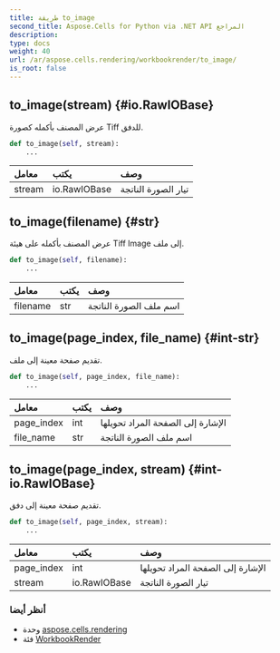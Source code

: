 ```yaml
---
title: طريقة to_image
second_title: Aspose.Cells for Python via .NET API المراجع
description:
type: docs
weight: 40
url: /ar/aspose.cells.rendering/workbookrender/to_image/
is_root: false
---
```

##  to_image(stream) {#io.RawIOBase}
عرض المصنف بأكمله كصورة Tiff للدفق.



```python
def to_image(self, stream):
    ...
```


| معامل| يكتب| وصف|
| :- | :- | :- |
| stream | io.RawIOBase | تيار الصورة الناتجة|


##  to_image(filename) {#str}
عرض المصنف بأكمله على هيئة Tiff Image إلى ملف.



```python
def to_image(self, filename):
    ...
```


| معامل| يكتب| وصف|
| :- | :- | :- |
| filename | str | اسم ملف الصورة الناتجة|


##  to_image(page_index, file_name) {#int-str}
تقديم صفحة معينة إلى ملف.



```python
def to_image(self, page_index, file_name):
    ...
```


| معامل| يكتب| وصف|
| :- | :- | :- |
| page_index | int | الإشارة إلى الصفحة المراد تحويلها|
| file_name | str | اسم ملف الصورة الناتجة|


##  to_image(page_index, stream) {#int-io.RawIOBase}
تقديم صفحة معينة إلى دفق.



```python
def to_image(self, page_index, stream):
    ...
```


| معامل| يكتب| وصف|
| :- | :- | :- |
| page_index | int | الإشارة إلى الصفحة المراد تحويلها|
| stream | io.RawIOBase | تيار الصورة الناتجة|



###  أنظر أيضا
* وحدة [aspose.cells.rendering](../../)
* فئة [WorkbookRender](/cells/python-net/ar/aspose.cells.rendering/workbookrender)
